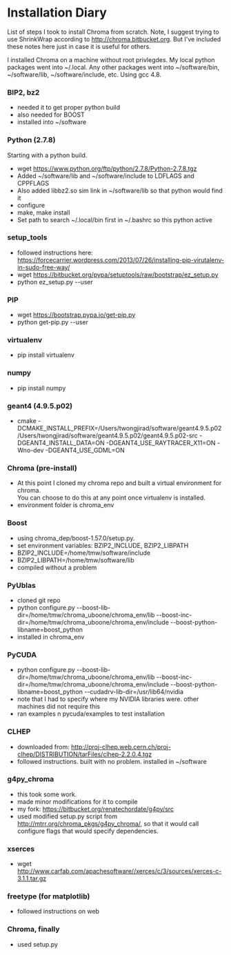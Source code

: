 # Installation Diary

List of steps I took to install Chroma from scratch.
Note, I suggest trying to use ShrinkWrap according to
http://chroma.bitbucket.org.  But I've included these notes
here just in case it is useful for others.  

I installed Chroma on a machine without root privlegdes.
My local python packages went into ~/.local. Any other packages went into
~/software/bin, ~/software/lib, ~/software/include, etc. Using gcc 4.8.


### BIP2, bz2

* needed it to get proper python build
* also needed for BOOST
* installed into ~/software

### Python (2.7.8)

Starting with a python build.

* wget https://www.python.org/ftp/python/2.7.8/Python-2.7.8.tgz
* Added ~/software/lib and ~/software/include to LDFLAGS and CPPFLAGS
* Also added libbz2.so sim link in ~/software/lib so that python would find it
* configure
* make, make install
* Set path to search ~/.local/bin first in ~/.bashrc so this python active

### setup_tools

* followed instructions here: https://forcecarrier.wordpress.com/2013/07/26/installing-pip-virutalenv-in-sudo-free-way/
* wget https://bitbucket.org/pypa/setuptools/raw/bootstrap/ez_setup.py
* python ez_setup.py --user

### PIP

* wget https://bootstrap.pypa.io/get-pip.py
* python get-pip.py --user

### virtualenv

* pip install virtualenv

### numpy

* pip install numpy

### geant4 (4.9.5.p02)

*  cmake -DCMAKE_INSTALL_PREFIX=/Users/twongjirad/software/geant4.9.5.p02 /Users/twongjirad/software/geant4.9.5.p02/geant4.9.5.p02-src -DGEANT4_INSTALL_DATA=ON -DGEANT4_USE_RAYTRACER_X11=ON -Wno-dev -DGEANT4_USE_GDML=ON

### Chroma (pre-install)

* At this point I cloned my chroma repo and built a virtual environment for chroma.  
  You can choose to do this at any point once virtualenv is installed.
* environment folder is chroma_env

### Boost

* using chroma_dep/boost-1.57.0/setup.py.
* set environment variables: BZIP2_INCLUDE, BZIP2_LIBPATH
* BZIP2_INCLUDE=/home/tmw/software/include
* BZIP2_LIBPATH=/home/tmw/software/lib
* compiled without a problem

### PyUblas

* cloned git repo
* python configure.py --boost-lib-dir=/home/tmw/chroma_uboone/chroma_env/lib --boost-inc-dir=/home/tmw/chroma_uboone/chroma_env/include --boost-python-libname=boost_python
* installed in chroma_env

### PyCUDA

* python configure.py --boost-lib-dir=/home/tmw/chroma_uboone/chroma_env/lib --boost-inc-dir=/home/tmw/chroma_uboone/chroma_env/include --boost-python-libname=boost_python --cudadrv-lib-dir=/usr/lib64/nvidia
* note that I had to specify where my NVIDIA libraries were.  other machines did not require this
* ran examples n pycuda/examples to test installation


### CLHEP

* downloaded from: http://proj-clhep.web.cern.ch/proj-clhep/DISTRIBUTION/tarFiles/clhep-2.2.0.4.tgz
* followed instructions. built with no problem. installed in ~/software

### g4py_chroma

* this took some work.  
* made minor modifications for it to compile
* my fork: https://bitbucket.org/renatechordate/g4py/src
* used modified setup.py script from http://mtrr.org/chroma_pkgs/g4py_chroma/, so that it would call configure flags that would specify dependencies.


### xserces

* wget http://www.carfab.com/apachesoftware//xerces/c/3/sources/xerces-c-3.1.1.tar.gz

### freetype (for matplotlib)

* followed instructions on web

### Chroma, finally

* used setup.py




